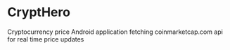 # CryptHero
Cryptocurrency price Android application fetching coinmarketcap.com api for real time price updates
